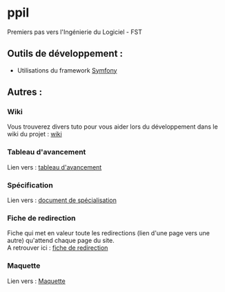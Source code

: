 # ppil
Premiers pas vers l'Ingénierie du Logiciel - FST

## Outils de développement :
- Utilisations du framework [Symfony](https://symfony.com/)

## Autres :  
### Wiki  
Vous trouverez divers tuto pour vous aider lors du développement dans le wiki du projet : [wiki](https://github.com/Demorck/ppil/wiki)  

### Tableau d'avancement  
Lien vers : [tableau d'avancement](https://docs.google.com/spreadsheets/d/1mbxSqhuNdNOSKy_UlrjWBIcDFZ2pmqjppHeaI7lx1Rk/edit?gid=0#gid=0)  

### Spécification  
Lien vers : [document de spécialisation](Rendu.pdf)

### Fiche de redirection  
Fiche qui met en valeur toute les redirections (lien d'une page vers une autre) qu'attend chaque page du site.  
A retrouver ici : [fiche de redirection](https://github.com/Demorck/ppil/blob/main/ficheDeRedirection.md)

### Maquette   

Lien vers : [Maquette](https://www.figma.com/design/hVDR7303Rd3ivCEmkPzLPf/Pr%C3%A9kar?node-id=0-1&t=vkVX5fngSOja4VXX-1)
